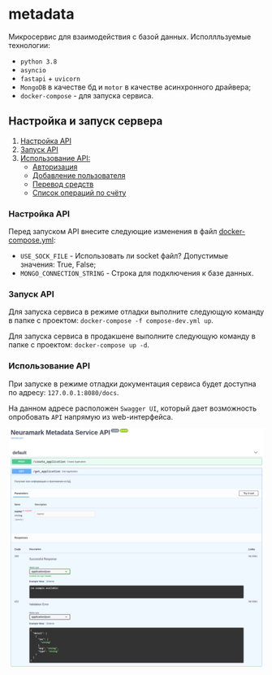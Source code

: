 # metadata

Микросервис для взаимодействия с базой данных. Исполлльзуемые технологии:
* `python 3.8`
* `asyncio`
* `fastapi` + `uvicorn`
* `MongoDB` в качестве бд и `motor` в качестве асинхронного драйвера;
* `docker-compose` - для запуска сервиса.

## Настройка и запуск сервера

1. [Настройка API](#настройка-API)
1. [Запуск API](#запуск-API)
1. [Использование API:](#использование-API)
    * [Авторизация](#Авторизация)
    * [Добавление пользователя](#Добавление-пользователя)
    * [Перевод средств](#Перевод-средств)
    * [Список операций по счёту](#Список-операций-по-счёту)

### Настройка API

Перед запуском API внесите следующие изменения в файл [docker-compose.yml](docker-compose.yml):

* `USE_SOCK_FILE` - Использовать ли socket файл? Допустимые значения: True, False;
* `MONGO_CONNECTION_STRING` - Строка для подключения к базе данных.

### Запуск API

Для запуска сервиса в режиме отладки выполните следующую команду в папке с проектом: `docker-compose -f compose-dev.yml up`.

Для запуска сервиса в продакшене выполните следующую команду в папке с проектом: `docker-compose up -d`.

### Использование API

При запуске в режиме отладки документация сервиса будет доступна по адресу: `127.0.0.1:8080/docs`.

На данном адресе расположен `Swagger UI`, который дает возможность опробовать `API` напрямую из web-интерфейса.

![screenshoot](screenshoot.png)
